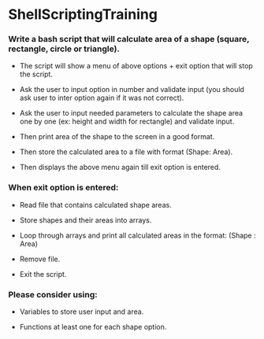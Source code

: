 # ShellScriptingTraining

### Write a bash script that will calculate area of a shape (square, rectangle, circle or triangle).

*	The script will show a menu of above options + exit option that will stop the script. 

*	Ask the user to input option in number and validate input (you should ask user to inter option again if it was not correct).

*	Ask the user to input needed parameters to calculate the shape area one by one (ex: height and width for rectangle) and validate input.

*	Then print area of the shape to the screen in a good format.

*	Then store the calculated area to a file with format (Shape: Area).

*	Then displays the above menu again till exit option is entered.

### When exit option is entered:
*	Read file that contains calculated shape areas.

*	Store shapes and their areas into arrays.

*	Loop through arrays and print all calculated areas in the format: (Shape : Area)

*	Remove file.

*	Exit the script.

### Please consider using:
*	Variables to store user input and area.

*	Functions at least one for each shape option.
